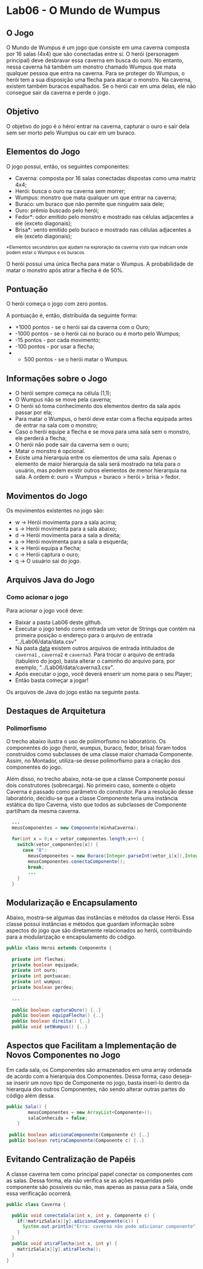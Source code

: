 # Lab06 - O Mundo de Wumpus

## O Jogo

O Mundo de Wumpus é um jogo que consiste em uma caverna composta por 16 salas (4x4) que são conectadas entre si. O herói (personagem principal) deve desbravar essa caverna em busca do ouro. No entanto, nessa caverna há também um monstro chamado Wumpus que mata qualquer pessoa que entra na caverna. Para se proteger do Wumpus, o herói tem a sua disposição uma flecha para atacar o monstro. Na caverna, existem também buracos espalhados. Se o herói cair em uma delas, ele não consegue sair da caverna e perde o jogo.

## Objetivo

O objetivo do jogo é o héroi entrar na caverna, capturar o ouro e sair dela sem ser morto pelo Wumpus ou cair em um buraco.

## Elementos do Jogo

O jogo possui, então, os seguintes componentes:

* Caverna: composta por 16 salas conectadas dispostas como uma matriz 4x4;
* Herói: busca o ouro na caverna sem morrer;
* Wumpus: monstro que mata qualquer um que entrar na caverna;
* Buraco: um buraco que não permite que ninguém saia dele;
* Ouro: prêmio buscado pelo herói;
* Fedor*: odor emitido pelo monstro e mostrado nas células adjacentes a ele (exceto diagonais);
* Brisa*: vento emitido pelo buraco e mostrado nas células adjacentes a ele (exceto diagonais);

<sub>*Elementos secundários que ajudam na exploração da caverna visto que indicam onde podem estar o Wumpus e os buracos.<sub>

O herói possui uma única flecha para matar o Wumpus. A probabilidade de matar o monstro após atirar a flecha é de 50%.
	
## Pontuação
	
O herói começa o jogo com zero pontos.

A pontuação é, então, distribuída da seguinte forma:

* +1000 pontos - se o herói sai da caverna com o Ouro;
* -1000 pontos - se o herói cai no buraco ou é morto pelo Wumpus;
* -15 pontos - por cada movimento;
* -100 pontos - por usar a flecha;
* + 500 pontos - se o herói matar o Wumpus.
	
## Informações sobre o Jogo
	
* O herói sempre começa na célula (1,1);
* O Wumpus não se move pela caverna;
* O herói só toma conhecimento dos elementos dentro da sala após passar por ela;
* Para matar o Wumpus, o herói deve estar com a flecha equipada antes de entrar na sala com o monstro;
* Caso o herói equipe a flecha e se mova para uma sala sem  o monstro, ele perderá a flecha;
* O herói não pode sair da caverna sem o ouro;
* Matar o monstro é opcional.
* Existe uma hierarquia entre os elementos de uma sala. Apenas o elemento de maior hierarquia da sala será mostrado na tela para o usuário, mas podem existir outros elementos de menor hierarquia na sala. A ordem é: ouro = Wumpus = buraco > herói > brisa > fedor.
	
## Movimentos do Jogo
	
Os movimentos existentes no jogo são:
	
* w -> Herói movimenta para a sala acima;
* s -> Herói movimenta para a sala abaixo;
* d -> Herói movimenta para a sala a direita;
* a -> Herói movimenta para a sala a esquerda;
* k -> Herói equipa a flecha;
* c -> Herói captura o ouro;
* q -> O usuário sai do jogo.
	
## Arquivos Java do Jogo
	
### Como acionar o jogo
	
Para acionar o jogo você deve:
	
* Baixar a pasta Lab06 deste github.
* Executar o jogo tendo como entrada um vetor de Strings que contém na primeira posição o endereço para o arquivo de entrada "../Lab06/data/data.csv"
* Na pasta [data](\Lab06\data) existem outros arquivos de entrada intitulados de `caverna1` , `caverna2` e `caverna3`. Para trocar o arquivo de entrada (tabuleiro do jogo), basta alterar o caminho do arquivo para, por exemplo,  "../Lab06/data/caverna3.csv".
* Após executar o jogo, você deverá enserir um nome para o seu Player;
* Então basta começar a jogar!

Os arquivos de Java do jogo estão na seguinte pasta.

## Destaques de Arquitetura
### Polimorfismo
	
O trecho abaixo ilustra o uso de polimorfismo no laboratório. Os componentes do jogo (herói, wumpus, buraco, fedor, brisa) foram todos construídos como subclasses de uma classe maior chamada Componente. Assim, no Montador, utiliza-se desse polimorfismo para a criação dos componentes do jogo. 
	
Além disso, no trecho abaixo, nota-se que a classe Componente possui dois construtores (sobrecarga). No primeiro caso, somente o objeto Caverna é passado como parâmetro do construtor. Para a resolução desse laboratório, decidiu-se que a classe Componente teria uma instância estática do tipo Caverna, visto que todos as subclasses de Componente partilham da mesma caverna.

~~~java
  ...
  meusComponentes = new Componente(minhaCaverna);

  for(int x = 0;x < vetor_componentes.length;x++) {
    switch(vetor_componentes[x]) {
      case "B":
        meusComponentes = new Buraco(Integer.parseInt(vetor_i[x]),Integer.parseInt(vetor_j[x]));
        meusComponentes.conectaComponente();
        break;          
        ...
    }				
  }
~~~

## Modularização e Encapsulamento
						 
Abaixo, mostra-se algumas das instâncias e métodos da classe Herói. Essa classe possui instâncias e métodos que guardam informação sobre aspectos do jogo que são diretamente relacionados ao herói, contribuindo para a modularização e encapsulamento do código.

~~~java
public class Heroi extends Componente {
	
  private int flechas;
  private boolean equipada;
  private int ouro;
  private int pontuacao;
  private int wumpus;
  private boolean perdeu;
  
  ...
  
  public boolean capturaOuro() {..}
  public boolean equipaFlecha() {..}
  public boolean direita() {..}
  public void setWumpus() {..}
~~~

## Aspectos que Facilitam a Implementação de Novos Componentes no Jogo
						 
Em cada sala, os Componentes são armazenados em uma array ordenada de acordo com a hierarquia dos Componentes. Dessa forma, caso deseja-se inserir um novo tipo de Componente no jogo, basta inseri-lo dentro da hierarquia dos outros Componentes, não sendo alterar outras partes do código além dessa.

~~~java
public Sala() {
		meusComponentes = new ArrayList<Componente>();
		salaConhecida = false;
	}
 
 public boolean adicionaComponente(Componente c) {..}
 public boolean retiraComponente(Componente c) {..}
~~~

## Evitando Centralização de Papéis
	
A classe caverna tem como principal papel conectar os componentes com as salas. Dessa forma, ela não verifica se as ações requeridas pelo componente são possíveis ou não, mas apenas as passa para a Sala, onde essa verificação ocorrerá.

~~~java
public class Caverna {

  public void conectaSala(int x, int y, Componente c) {
    if(!matrizSala[x][y].adicionaComponente(c)) {
      System.out.println("Erro: caverna não pode adicionar componente");
    }
  }
  public void atiraFlecha(int x, int y) {
    matrizSala[x][y].atiraFlecha();
  }
}
~~~
